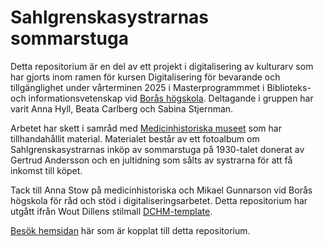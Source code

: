 # Sahlgrenskasystrarnas sommarstuga

Detta repositorium är en del av ett projekt i digitalisering av kulturarv som har gjorts inom ramen för kursen Digitalisering för bevarande och tillgänglighet under vårterminen 2025 i Masterprogrammmet i Biblioteks- och informationsvetenskap vid [Borås högskola](https://www.hb.se/). Deltagande i gruppen har varit Anna Hyll, Beata Carlberg och Sabina Stjernman.
                   
Arbetet har skett i samråd med [Medicinhistoriska museet](https://medicinhistoriska.sahlgrenska.se/) som har tillhandahållit material. Materialet består av ett fotoalbum om Sahlgrenskasystrarnas inköp av sommarstuga på 1930-talet donerat av Gertrud Andersson och en jultidning som sålts av systrarna för att få inkomst till köpet.

Tack till Anna Stow på medicinhistoriska och Mikael Gunnarson vid Borås högskola för råd och stöd i digitaliseringsarbetet. Detta repositorium har utgått ifrån Wout Dillens stilmall [DCHM-template](https://github.com/SSLIS/DCHM-template).

[Besök hemsidan](https://annahyll.github.io/Sahlgrenskasystrarnas-sommarstuga/) här som är kopplat till detta repositorium.



